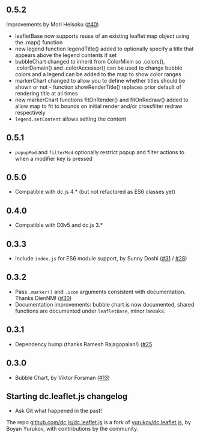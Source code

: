 ## 0.5.2
Improvements by Mori Heisoku ([#40](https://github.com/dc-js/dc.leaflet.js/pull/40))
 * leafletBase now supports reuse of an existing leaflet map object using the .map() function
 * new legend function legendTitle() added to optionally specify a title that appears above the legend contents if set
 * bubbleChart changed to inherit from ColorMixin so .colors(), .colorDomain() and .colorAccessor() can be used to change bubble colors and a legend can be added to the map to show color ranges
 * markerChart changed to allow you to define whether titles should be shown or not - function showRenderTitle() replaces prior default of rendering title at all times
 * new markerChart functions fitOnRender() and fitOnRedraw() added to allow map to fit to bounds on initial render and/or crossfilter redraw respectively
 * `legend.setContent` allows setting the content

## 0.5.1
 * `popupMod` and `filterMod` optionally restrict popup and filter actions to when a modifier key is pressed

## 0.5.0
 * Compatible with dc.js 4.* (but not refactored as ES6 classes yet)

## 0.4.0
 * Compatible with D3v5 and dc.js 3.*

## 0.3.3
 * Include `index.js` for ES6 module support, by Sunny Doshi ([#31](https://github.com/dc-js/dc.leaflet.js/pull/31) / [#28](https://github.com/dc-js/dc.leaflet.js/issues/28))

## 0.3.2
 * Pass `.marker()` and `.icon` arguments consistent with documentation. Thanks DienNM! ([#30](https://github.com/dc-js/dc.leaflet.js/issues/30))
 * Documentation improvements: bubble chart is now documented, shared functions are documented under `leafletBase`, minor tweaks.

## 0.3.1
 * Dependency bump (thanks Ramesh Rajagopalan!) ([#25](https://github.com/dc-js/dc.leaflet.js/pull/25)

## 0.3.0
 * Bubble Chart, by Viktor Forsman ([#13](https://github.com/dc-js/dc.leaflet.js/pull/13))

## Starting dc.leaflet.js changelog
 * Ask Git what happened in the past!

The repo [github.com/dc.js/dc.leaflet.js](https://github.com/dc-js/dc.leaflet.js) is a fork of
[yurukov/dc.leaflet.js](https://github.com/yurukov/dc.leaflet.js), by Boyan Yurukov, with
contributions by the community.
